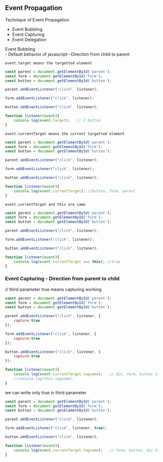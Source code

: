 ## Event Propagation
Technique of Event Propagation
- Event Bubbling
- Event Capturing
- Event Delegation

Event Bubbling    
    - Default behavior of javascript--Direction from child to parent

```event.target means the targetted element```   
```javascript
const parent = document.getElementById('parent');
const form = document.getElementById('form');
const button = document.getElementById('button');

parent.addEventListener("click", listener);

form.addEventListener("click", listener);

button.addEventListener("click", listener);

function listener(event){
    console.log(event.target);   // 3 button
}
```
```event.currentTarget means the current targetted element```
```javascript
const parent = document.getElementById('parent');
const form = document.getElementById('form');
const button = document.getElementById('button');

parent.addEventListener("click", listener);

form.addEventListener("click", listener);

button.addEventListener("click", listener);

function listener(event){
    console.log(event.currentTarget); //button, form, parent
}

```

```event.currentTarget and this are same```
```javascript
const parent = document.getElementById('parent');
const form = document.getElementById('form');
const button = document.getElementById('button');

parent.addEventListener("click", listener);

form.addEventListener("click", listener);

button.addEventListener("click", listener);

function listener(event){
    console.log(event.currentTarget === this); //true
}

```
### Event Capturing - Direction from parent to child
// third parameter true means capturing working
```javascript
const parent = document.getElementById('parent');
const form = document.getElementById('form');
const button = document.getElementById('button');

parent.addEventListener("click", listener, {
    capture:true
});

form.addEventListener("click", listener, {
    capture:true
});

button.addEventListener("click", listener, {
    capture:true
});

function listener(event){
    console.log(event.currentTarget.tagname);   // div, form, button tag
    //console.log(this.tagname);  
}

```
we can write only true in third parameter
```javascript
const parent = document.getElementById('parent');
const form = document.getElementById('form');
const button = document.getElementById('button');

parent.addEventListener("click", listener);

form.addEventListener("click", listener, true);

button.addEventListener("click", listener);

function listener(event){
    console.log(event.currentTarget.tagname);   // form, button, div tag 
}

```

